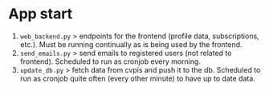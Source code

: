 # App start

1. ```web_backend.py``` > endpoints for the frontend (profile data, subscriptions, etc.). Must be running continually as is being used by the frontend.
2. ```send_emails.py``` > send emails to registered users (not related to frontend). Scheduled to run as cronjob every morning.
3. ```update_db.py``` > fetch data from cvpis and push it to the db. Scheduled to run as cronjob quite often (every other minute) to have up to date data.
